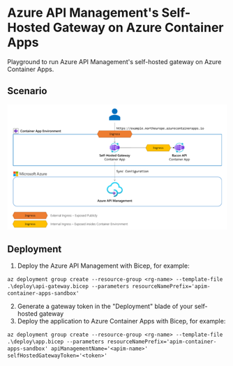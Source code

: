 # Azure API Management's Self-Hosted Gateway on Azure Container Apps
Playground to run Azure API Management's self-hosted gateway on Azure Container Apps.

## Scenario

![Scenario](./media/overview.png)

## Deployment

1. Deploy the Azure API Management with Bicep, for example:
```shell
az deployment group create --resource-group <rg-name> --template-file .\deploy\api-gateway.bicep --parameters resourceNamePrefix='apim-container-apps-sandbox'
```
2. Generate a gateway token in the "Deployment" blade of your self-hosted gateway
3. Deploy the application to Azure Container Apps with Bicep, for example:
```shell
az deployment group create --resource-group <rg-name> --template-file .\deploy\app.bicep --parameters resourceNamePrefix='apim-container-apps-sandbox' apiManagementName='<apim-name>' selfHostedGatewayToken='<token>'
```
